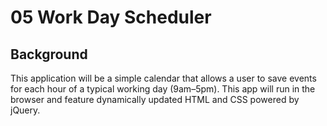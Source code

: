 # 05 Work Day Scheduler

## Background

This application will be a simple calendar that allows a user to save events for each hour of a typical working day (9am&ndash;5pm). This app will run in the browser and feature dynamically updated HTML and CSS powered by jQuery.

